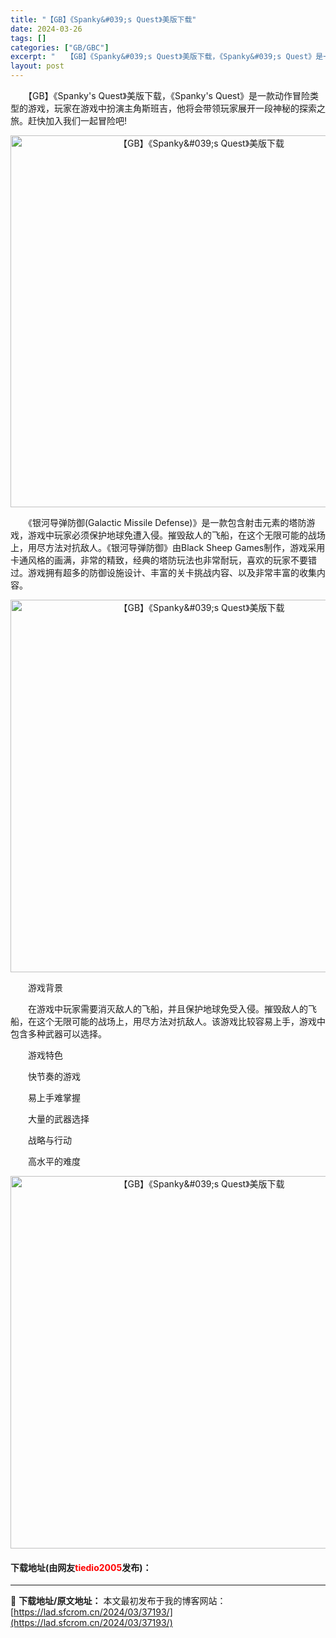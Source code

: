 ```yaml
---
title: "【GB】《Spanky&#039;s Quest》美版下载"
date: 2024-03-26
tags: []
categories: ["GB/GBC"]
excerpt: "　　【GB】《Spanky&#039;s Quest》美版下载，《Spanky&#039;s Quest》是一款动作冒险类型的游戏，玩家在游戏中扮演主角斯班吉，他将会带领玩家展开一段神秘的探索之旅。赶快加入我们一起冒险吧! 　　《银河导弹防御(Galactic Missile Defense)》是一款包&hellip;"
layout: post
---
```


 <p>　　【GB】《Spanky&#39;s Quest》美版下载，《Spanky&#39;s Quest》是一款动作冒险类型的游戏，玩家在游戏中扮演主角斯班吉，他将会带领玩家展开一段神秘的探索之旅。赶快加入我们一起冒险吧!</p> <p align="center"><img align="" border="0" src="https://lad.sfcrom.cn/wp-content/uploads/2024/03/20240326_6602841f01ba5.png" width="595" alt="【GB】《Spanky&amp;#039;s Quest》美版下载" /></p> <p>　　《银河导弹防御(Galactic Missile Defense)》是一款包含射击元素的塔防游戏，游戏中玩家必须保护地球免遭入侵。摧毁敌人的飞船，在这个无限可能的战场上，用尽方法对抗敌人。《银河导弹防御》由Black Sheep Games制作，游戏采用卡通风格的画满，非常的精致，经典的塔防玩法也非常耐玩，喜欢的玩家不要错过。游戏拥有超多的防御设施设计、丰富的关卡挑战内容、以及非常丰富的收集内容。</p> <p align="center"><img align="" border="0" src="https://lad.sfcrom.cn/wp-content/uploads/2024/03/20240326_66028420515c1.png" width="596" alt="【GB】《Spanky&amp;#039;s Quest》美版下载" /></p> <p>　　游戏背景</p> <p>　　在游戏中玩家需要消灭敌人的飞船，并且保护地球免受入侵。摧毁敌人的飞船，在这个无限可能的战场上，用尽方法对抗敌人。该游戏比较容易上手，游戏中包含多种武器可以选择。</p> <p>　　游戏特色</p> <p>　　快节奏的游戏</p> <p>　　易上手难掌握</p> <p>　　大量的武器选择</p> <p>　　战略与行动</p> <p>　　高水平的难度</p> <p align="center"><img align="" border="0" src="https://lad.sfcrom.cn/wp-content/uploads/2024/03/20240326_66028421b6661.png" width="596" alt="【GB】《Spanky&amp;#039;s Quest》美版下载" /></p> <p><h4>下载地址(由网友<font color="red">tiedio2005</font>发布)：</h4></p> 

---
📖 **下载地址/原文地址：** 本文最初发布于我的博客网站：[https://lad.sfcrom.cn/2024/03/37193/](https://lad.sfcrom.cn/2024/03/37193/)
